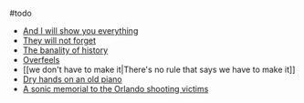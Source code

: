 #todo

 - [And I will show you everything](https://www.smbc-comics.com/comics/20130908.png)
 - [They will not forget](https://i.redd.it/a4ipabnsvu471.png)
 - [The banality of history](https://i.redd.it/5answunfguh71.jpg)
 - [Overfeels](https://youtu.be/Mbg7wnBaR7s)
 - [[we don't have to make it|There's no rule that says we have to make it]]
 - [Dry hands on an old piano](https://www.youtube.com/watch?v=gtW2ObSz3p4)
 - [A sonic memorial to the Orlando shooting victims](https://revealnews.org/blog/a-sonic-memorial-to-the-victims-at-orlandos-pulse-nightclub/)